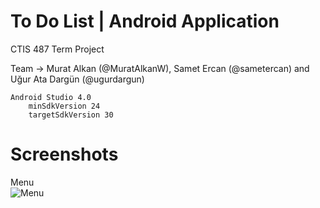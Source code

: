 # To Do List | Android Application
CTIS 487 Term Project

Team -> Murat Alkan (@MuratAlkanW), Samet Ercan (@sametercan) and Uğur Ata Dargün (@ugurdargun)


    Android Studio 4.0
        minSdkVersion 24
        targetSdkVersion 30


# Screenshots
Menu </br>
![Menu](https://images2.imgbox.com/b2/95/9fw1RwHT_o.png)
